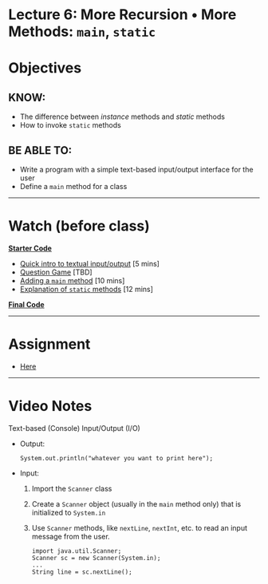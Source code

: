 # Lecture 6: More Recursion • More Methods: `main`, `static`

# Objectives

## KNOW:
- The difference between _instance_ methods and _static_ methods 
- How to invoke `static` methods
  
## BE ABLE TO:
- Write a program with a simple text-based input/output interface for the user
- Define a `main` method for a class


---
# Watch (before class)

[**Starter Code**](https://github.com/nadeemabdulhamid/csc225-fall2020/tree/master/lec060-question-tree/start)

- [Quick intro to textual input/output](https://mediaspace.berry.edu/media/Quick+intro+to+textual+input+output/0_znivpaea) [5 mins]
- [Question Game]( ) [TBD]
- [Adding a `main` method](https://mediaspace.berry.edu/media/lecture4ext-questiongame-main/1_3z9ds5wr) [10 mins]
- [Explanation of `static` methods](https://mediaspace.berry.edu/media/lecture4ext-static-methods/1_5vj3mz4b) [12 mins]

[**Final Code**](https://github.com/nadeemabdulhamid/csc225-fall2020/tree/master/lec060-question-tree/final)


---
# Assignment

- [Here](work)

---
# Video Notes

Text-based (Console) Input/Output (I/O)
- Output: 

      System.out.println("whatever you want to print here");
      
- Input:
  1. Import the `Scanner` class
  2. Create a `Scanner` object (usually in the `main` method only) that is initialized to `System.in` 
  3. Use `Scanner` methods, like `nextLine`, `nextInt`, etc. to read an input message from the user.
  
         import java.util.Scanner;
         Scanner sc = new Scanner(System.in);
         ...
         String line = sc.nextLine();
        
